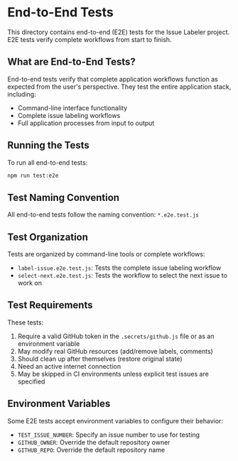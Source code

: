 # End-to-End Tests

This directory contains end-to-end (E2E) tests for the Issue Labeler project. E2E tests verify complete workflows from start to finish.

## What are End-to-End Tests?

End-to-end tests verify that complete application workflows function as expected from the user's perspective. They test the entire application stack, including:

- Command-line interface functionality
- Complete issue labeling workflows
- Full application processes from input to output

## Running the Tests

To run all end-to-end tests:

```bash
npm run test:e2e
```

## Test Naming Convention

All end-to-end tests follow the naming convention: `*.e2e.test.js`

## Test Organization

Tests are organized by command-line tools or complete workflows:

- `label-issue.e2e.test.js`: Tests the complete issue labeling workflow
- `select-next.e2e.test.js`: Tests the workflow to select the next issue to work on

## Test Requirements

These tests:

1. Require a valid GitHub token in the `.secrets/github.js` file or as an environment variable
2. May modify real GitHub resources (add/remove labels, comments)
3. Should clean up after themselves (restore original state)
4. Need an active internet connection
5. May be skipped in CI environments unless explicit test issues are specified

## Environment Variables

Some E2E tests accept environment variables to configure their behavior:

- `TEST_ISSUE_NUMBER`: Specify an issue number to use for testing
- `GITHUB_OWNER`: Override the default repository owner
- `GITHUB_REPO`: Override the default repository name